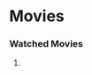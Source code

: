 # Movies

### Watched Movies
<ol>
  <li><a href="https://www.imdb.com/title/tt0111161/>The Shawshank Redemption</a></li>
</ol>
